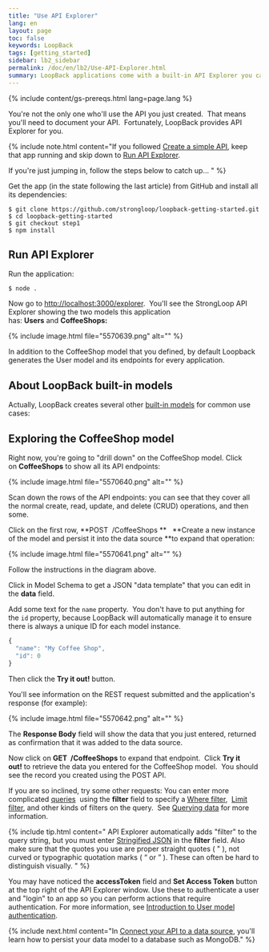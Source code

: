 ```yaml
---
title: "Use API Explorer"
lang: en
layout: page
toc: false
keywords: LoopBack
tags: [getting_started]
sidebar: lb2_sidebar
permalink: /doc/en/lb2/Use-API-Explorer.html
summary: LoopBack applications come with a built-in API Explorer you can use to test REST API operations during development.
---
```


{% include content/gs-prereqs.html lang=page.lang %}

You're not the only one who'll use the API you just created.  That means you'll need to document your API.  Fortunately, LoopBack provides API Explorer for you. 

{% include note.html content="If you followed [Create a simple API](Create-a-simple-API.html), keep that app running and skip down to [Run API Explorer](#run-api-explorer).

If you're just jumping in, follow the steps below to catch up...
" %}

Get the app (in the state following the last article) from GitHub and install all its dependencies:

```
$ git clone https://github.com/strongloop/loopback-getting-started.git
$ cd loopback-getting-started
$ git checkout step1
$ npm install
```

## Run API Explorer

Run the application:

`$ node .`

Now go to [http://localhost:3000/explorer](http://localhost:3000/explorer).  You'll see the StrongLoop API Explorer showing the two models this application has: **Users** and **CoffeeShops:** 

{% include image.html file="5570639.png" alt="" %}

In addition to the CoffeeShop model that you defined, by default Loopback generates the User model and its endpoints for every application.  

## About LoopBack built-in models

Actually, LoopBack creates several other [built-in models](Using-built-in-models) for common use cases:

## Exploring the CoffeeShop model

Right now, you're going to "drill down" on the CoffeeShop model. Click on **CoffeeShops** to show all its API endpoints:

{% include image.html file="5570640.png" alt="" %}

Scan down the rows of the API endpoints: you can see that they cover all the normal create, read, update, and delete (CRUD) operations, and then some.

Click on the first row, **POST  /CoffeeShops **   **Create a new instance of the model and persist it into the data source **to expand that operation:

{% include image.html file="5570641.png" alt="" %}

Follow the instructions in the diagram above.

Click in Model Schema to get a JSON "data template" that you can edit in the **data** field.  

Add some text for the `name` property.  You don't have to put anything for the `id` property, because LoopBack will automatically manage it to ensure there is always a unique ID for each model instance.

```js
{
  "name": "My Coffee Shop",
  "id": 0
}
```

Then click the **Try it out!** button.

You'll see information on the REST request submitted and the application's response (for example):

{% include image.html file="5570642.png" alt="" %}

The **Response Body** field will show the data that you just entered, returned as confirmation that it was added to the data source.

Now click on **GET  /CoffeeShops** to expand that endpoint.  Click **Try it out!** to retrieve the data you entered for the CoffeeShop model.  You should see the record you created using the POST API.

If you are so inclined, try some other requests: You can enter more complicated [queries](Querying-data) 
using the **filter** field to specify a [Where filter](Where-filter), 
[Limit filter](Limit-filter), and other kinds of filters on the query. 
See [Querying data](Querying-data) for more information.

{% include tip.html content="
API Explorer automatically adds \"filter\" to the query string, but you must enter [Stringified JSON](Querying-data.html#using-stringified-json-in-rest-queries) in the **filter** field. Also make sure that the quotes you use are proper straight quotes ( \" ), not curved or typographic quotation marks ( “ or ” ). These can often be hard to distinguish visually.
" %}

You may have noticed the **accessToken** field and **Set Access Token** button at the top right of the API Explorer window. Use these to authenticate a user and "login" to an app so you can perform actions that require authentication. For more information, see [Introduction to User model authentication](Introduction-to-User-model-authentication).

{% include next.html content="In [Connect your API to a data source](Connect-your-API-to-a-data-source.html), you'll learn how to persist your data model to a database such as MongoDB."
%}
